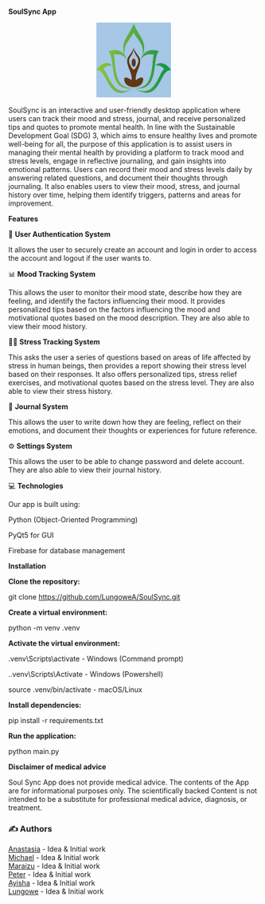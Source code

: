 <b>SoulSync App</b>
<p align= "center">
  <img src="All_Files/view/UI files/soul_sync_logo.jpg" alt="Soul Sync Logo" width= "150" height="150"/>
</p>


SoulSync is an interactive and user-friendly desktop application where users can track their mood and stress, journal, and receive personalized tips and quotes to promote mental health.  In line with the Sustainable Development Goal (SDG) 3, which aims to ensure healthy lives and promote well-being for all, the purpose of this application is to assist users in managing their mental health by providing a platform to track mood and stress levels, engage in reflective journaling, and gain insights into emotional patterns. Users can record their mood and stress levels daily by answering related questions, and document their thoughts through journaling. It also enables users to view their mood, stress, and journal history over time, helping them identify triggers, patterns  and areas for improvement.


<b>Features</b>

🔐 <b> User Authentication System</b>

It allows the user to securely create an account and login in order to access the account and logout if the user wants to.


📊 <b> Mood Tracking System</b>

This allows the user to monitor their mood state, describe how they are feeling, and identify the factors influencing their mood. It provides personalized tips based on the factors influencing the mood and motivational quotes based on the mood description. They are also able to view their mood history.


🧘‍♂️ <b> Stress Tracking System</b>

This asks the user a series of questions based on areas of life affected by stress in human beings, then provides a report showing their stress level based on their responses. It also offers personalized tips, stress relief exercises, and motivational quotes based on the stress level. They are also able to view their stress history.


📖 <b> Journal System</b>

This allows the user to write down how they are feeling, reflect on their emotions, and document their thoughts or experiences for future reference.


⚙️ <b> Settings System</b>

This allows the user to be able to change password and delete account. They are also able to view their journal history.



💻 <b>Technologies</b>

Our app is built using:

Python (Object-Oriented Programming)

PyQt5 for GUI

Firebase for database management



<b>Installation</b>

<b>Clone the repository:</b>

git clone https://github.com/LungoweA/SoulSync.git

<b>Create a virtual environment:</b>

python -m venv .venv


<b>Activate the virtual environment:</b>

.venv\Scripts\activate - Windows (Command prompt)


..venv\Scripts\Activate - Windows (Powershell)


source .venv/bin/activate - macOS/Linux


<b>Install dependencies:</b>

pip install -r requirements.txt

<b>Run the application:</b>

python main.py


<b>Disclaimer of medical advice</b>

Soul Sync App does not provide medical advice. The contents of the App are for informational
purposes only. The scientifically backed Content is not intended to be a substitute
for professional medical advice, diagnosis, or treatment.


<html>
<h3>✍️ Authors</h3>
<a href="https://github.com/aklimson">Anastasia</a> - Idea & Initial work<br>
<a href="https://github.com/Michael2024-coder">Michael</a> - Idea & Initial work<br>
<a href="https://github.com/Mars-15-hub">Maraizu</a> - Idea & Initial work<br>
<a href="https://github.com/Peter009ks">Peter</a> - Idea & Initial work<br>
<a href="https://github.com/ayishaom">Ayisha</a> - Idea & Initial work<br>
<a href="https://github.com/LungoweA">Lungowe</a> - Idea & Initial work<br>

  <br>





